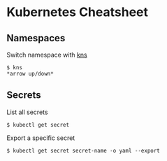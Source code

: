 # Kubernetes Cheatsheet

## Namespaces

Switch namespace with [kns](https://github.com/blendle/kns)

```
$ kns
*arrow up/down*
```

## Secrets

List all secrets

```
$ kubectl get secret
```

Export a specific secret

```
$ kubectl get secret secret-name -o yaml --export
```
